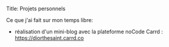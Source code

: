 Title: Projets personnels


Ce que j'ai fait sur mon temps libre:

- réalisation d'un mini-blog avec la plateforme noCode Carrd : <https://diorthesaint.carrd.co> 
